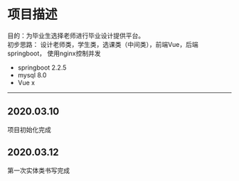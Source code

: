 # 项目描述
目的：为毕业生选择老师进行毕业设计提供平台。  
初步思路：
    设计老师类，学生类，选课类（中间类），前端Vue，后端springboot，
    使用nginx控制并发

* springboot 2.2.5
* mysql 8.0
* Vue x

***

## 2020.03.10
项目初始化完成

## 2020.03.12
第一次实体类书写完成
    
